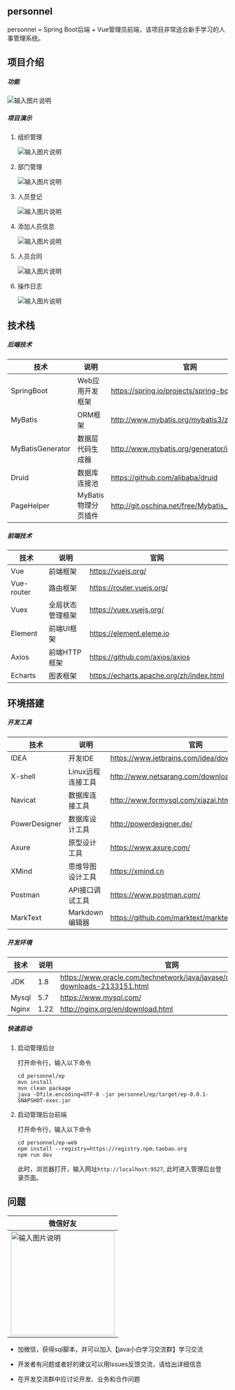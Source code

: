 ## personnel

personnel = Spring Boot后端 + Vue管理员前端，该项目非常适合新手学习的人事管理系统。

## 项目介绍

##### 功能

![输入图片说明](images/%E4%BA%BA%E4%BA%8B%E7%AE%A1%E7%90%86%E7%B3%BB%E7%BB%9F.png)

##### 项目演示

1. 组织管理
   
   ![输入图片说明](images/1.%E7%BB%84%E7%BB%87%E7%AE%A1%E7%90%86.png)

2. 部门管理
   
   ![输入图片说明](images/2.%E9%83%A8%E9%97%A8%E7%AE%A1%E7%90%86.png)

3. 人员登记
   
   ![输入图片说明](images/3.%E4%BA%BA%E5%91%98%E7%99%BB%E8%AE%B0.png)

4. 添加人员信息
   
   ![输入图片说明](images/4.%E6%B7%BB%E5%8A%A0%E4%BA%BA%E5%91%98%E4%BF%A1%E6%81%AF.png)

5. 人员合同
   
   ![输入图片说明](images/5.%E4%BA%BA%E5%91%98%E5%90%88%E5%90%8C.png)

6. 操作日志
   
   ![输入图片说明](images/6.%E6%93%8D%E4%BD%9C%E6%97%A5%E5%BF%97.png)

## 技术栈

##### 后端技术

| 技术               | 说明            | 官网                                             |
| ---------------- | ------------- | ---------------------------------------------- |
| SpringBoot       | Web应用开发框架     | https://spring.io/projects/spring-boot         |
| MyBatis          | ORM框架         | http://www.mybatis.org/mybatis3/zh/index.html  |
| MyBatisGenerator | 数据层代码生成器      | http://www.mybatis.org/generator/index.html    |
| Druid            | 数据库连接池        | https://github.com/alibaba/druid               |
| PageHelper       | MyBatis物理分页插件 | http://git.oschina.net/free/Mybatis_PageHelper |

##### 前端技术

| 技术         | 说明       | 官网                                       |
| ---------- | -------- | ---------------------------------------- |
| Vue        | 前端框架     | https://vuejs.org/                       |
| Vue-router | 路由框架     | https://router.vuejs.org/                |
| Vuex       | 全局状态管理框架 | https://vuex.vuejs.org/                  |
| Element    | 前端UI框架   | https://element.eleme.io                 |
| Axios      | 前端HTTP框架 | https://github.com/axios/axios           |
| Echarts    | 图表框架     | https://echarts.apache.org/zh/index.html |

## 环境搭建

##### 开发工具

| 技术            | 说明          | 官网                                              |
| ------------- | ----------- | ----------------------------------------------- |
| IDEA          | 开发IDE       | https://www.jetbrains.com/idea/download         |
| X-shell       | Linux远程连接工具 | http://www.netsarang.com/download/software.html |
| Navicat       | 数据库连接工具     | http://www.formysql.com/xiazai.html             |
| PowerDesigner | 数据库设计工具     | http://powerdesigner.de/                        |
| Axure         | 原型设计工具      | https://www.axure.com/                          |
| XMind         | 思维导图设计工具    | https://xmind.cn                                |
| Postman       | API接口调试工具   | https://www.postman.com/                        |
| MarkText      | Markdown编辑器 | https://github.com/marktext/marktext            |

##### 开发环境

| 技术    | 说明   | 官网                                                                                   |
| ----- | ---- | ------------------------------------------------------------------------------------ |
| JDK   | 1.8  | https://www.oracle.com/technetwork/java/javase/downloads/jdk8-downloads-2133151.html |
| Mysql | 5.7  | https://www.mysql.com/                                                               |
| Nginx | 1.22 | http://nginx.org/en/download.html                                                    |

##### 快速启动

1. 启动管理后台
   
   打开命令行，输入以下命令
   
   ```
   cd personnel/ep
   mvn install
   mvn clean package
   java -Dfile.encoding=UTF-8 -jar personnel/ep/target/ep-0.0.1-SNAPSHOT-exec.jar
   ```

2. 启动管理后台前端
   
   打开命令行，输入以下命令
   
   ```
   cd personnel/ep-web
   npm install --registry=https://registry.npm.taobao.org
   npm run dev
   ```
   
   此时，浏览器打开，输入网址`http://localhost:9527`, 此时进入管理后台登录页面。

## 问题

| 微信好友                                                                                          |
| --------------------------------------------------------------------------------------------- |
| <img src="images/%E5%BE%AE%E4%BF%A1%E5%A5%BD%E5%8F%8B.jpg" title="" alt="输入图片说明" width="237"> |

- 加微信，获得sql脚本，并可以加入【java小白学习交流群】学习交流

- 开发者有问题或者好的建议可以用Issues反馈交流，请给出详细信息

- 在开发交流群中应讨论开发、业务和合作问题
